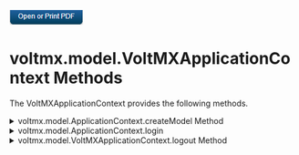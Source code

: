                         

[![](Resources/Images/pdf.png)](http://docs.voltmx.com/9_x_PDFs/iris/voltmx_ref_arch_ap_internali.pdf)


voltmx.model.VoltMXApplicationContext Methods
=========================================

The VoltMXApplicationContext provides the following methods.


<details close markdown="block"><summary>voltmx.model.ApplicationContext.createModel Method</summary>

* * *

Creates a model using the specified inputs.

### Syntax

```

voltmx.model.ApplicationContext.createModel(  
    entityName,  
    serviceName,  
    options,  
    metadataOptions,  
    successCallback,  
    errorCallback)
```

### Parameters

entityName

A string that specifies the name of the model.

serviceName

A string that contains the name of the object service that the model specified in the _entityName_ parameter belongs to.

options

A JavaScript object containing the access options for the service that the app is logging into. This object contains one key, named `access`. The values for this key can be either "online" or "offline".

metadataOptions

An object that contains parameters that the app passes to the Volt MX Reference Architecture framework while fetching Volt MX Foundry metadata. The only parameter currently supported is "getFromServer" which can be set to `true` or `false`. A value of `true` forces the model to fetch the metadata from the server rather than retrieve it from the cache. A value of `false` allows the metadata to be fetched from the cache. If "getFromServer" is set to true, then the metadata is refreshed and a new instance is created.

successCallback

A JavaScript function, which you provide, that is automatically invoked when the model object is created. The signature of this function is as follows.

successCallback(modelObject);

The _modelObject_ parameter to this callback function contains the model object that was created.

errorCallback

A JavaScript function, which you provide, that is automatically invoked when the model object is not created. The signature of this function is as follows.

loginErrorCallback(error);

The _error_ parameter to this callback function holds a [voltmx.model.Exception](voltmx.model.Exception_Object.md) object.

### Return Values

Returns the model object.

* * *

</details>
<details close markdown="block"><summary>voltmx.model.ApplicationContext.login</summary> 

* * *

Performs a login operation.

### Syntax

```

voltmx.model.ApplicationContext.login(  
    params,  
    loginSucCallback,  
    loginErrCallback)
```

### Parameters

_params_

A JavaScript object that holds key-value pairs specifying the login authorization information. The keys in this object are as follows.

| Key | Value |
| --- | --- |
| authParams | A JavaScript object that holds the authorization parameters for logging into the service. For more details, see **Remarks** below. |
| options | A JavaScript object containing the access options for the service that the app is logging into. This object contains one key, named `access`. The values for this key can be either "online" or "offline". |
| identityServiceName | A string that specifies the name of the identity service that performs the authentication. |

  

loginSucCallback

A JavaScript function, which you provide, that is automatically invoked when the login is successful. The signature of this function is as follows.

```

loginSuccessCallback();
```

loginErrCallback

A JavaScript function, which you provide, that is automatically invoked when the login is not successful. The signature of this function is as follows.

```

loginErrorCallback(err);
```

The _err_ parameter to this callback function contains the error value and error message string for the error that occurred.

### Return Values

None.

### Remarks

The _params_ parameter contains key-value pairs that hold information needed to log into a server. The `authParams` key in the _params_ parameter is an object that also contains key-value pairs. The keys it contains are given in the following table.

| Key | Value |
| --- | --- |
| userid | A string containing the User ID for the account or service that the app is logging into. |
| password | A string containing the password for the account or service that the app is logging into. |

The `options` key in the _params_ object is a JavaScript object that specifies the type of access. The key name for selecting the type of access is "access". A value of "online" indicates that the app is logging into a remote service that is not on the device, but rather on the network. The value "offline" means that the service is on the device.

### Example

```

var params = {  
    "authParams" : {  
        "userid" : "MyUserID",  
        "password" : "MyPassword"  
    },  
    options :{"access" :"online"},
    "identityServiceName" : "TheIdentityServiceName"
};

function loginSuccessCallback()
{
    // Your code goes here.
}

function loginErrorCallback(err)
{
    // Your code goes here.
}

voltmx.model.ApplicationContext.login(params,loginSuccessCallback,loginErrorCallback);
```

* * *

</details>
<details close markdown="block"><summary>voltmx.model.VoltMXApplicationContext.logout Method</summary> 

* * *

Performs a logout operation.

### Syntax

```

logout(  
    successCallback,  
    errorCallback);
```

### Parameters

_successCallback_

A JavaScript function, which you provide, that is automatically invoked when the logout is successful. The signature of this function is as follows.

```

loginSuccessCallback();
```

_errorCallback_

A JavaScript function, which you provide, that is automatically invoked when the logout is not successful. The signature of this function is as follows.

```

loginErrorCallback(err);
```

The _err_ parameter to this callback function contains the error value and error message string for the error that occurred.

### Return Values

None

### Remarks

This function clears all form controllers, models, and so forth from the `VoltMXApplicationContext` object's application context. It then logs the app out of Volt MX Foundry services that it is logged into.

### Example

```

var appContext = voltmx.model.VoltMXApplicationContext.getAppInstance();
appContext.logout();
```

* * *
</details>

